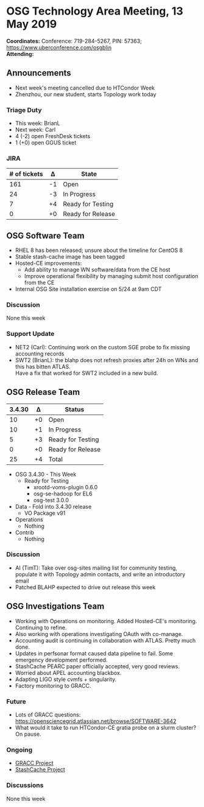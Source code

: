 # OSG Technology Area Meeting, 13 May 2019

**Coordinates:** Conference: 719-284-5267, PIN: 57363; <https://www.uberconference.com/osgblin>  
**Attending:**   


## Announcements

-   Next week's meeting cancelled due to HTCondor Week
-   Zhenzhou, our new student, starts Topology work today


### Triage Duty

-   This week: BrianL
-   Next week: Carl
-   4 (-2) open FreshDesk tickets
-   1 (+0) open GGUS ticket


### JIRA

| # of tickets | &Delta; | State             |
|------------ |------- |----------------- |
| 161          | -1      | Open              |
| 24           | -3      | In Progress       |
| 7            | +4      | Ready for Testing |
| 0            | +0      | Ready for Release |


## OSG Software Team

-   RHEL 8 has been released; unsure about the timeline for CentOS 8
-   Stable stash-cache image has been tagged
-   Hosted-CE improvements:  
    -   Add ability to manage WN software/data from the CE host
    -   Improve operational flexibility by managing submit host configuration from the CE
-   Internal OSG Site installation exercise on 5/24 at 9am CDT


### Discussion

None this week  


### Support Update

-   NET2 (Carl): Continuing work on the custom SGE probe to fix missing accounting records
-   SWT2 (BrianL): the blahp does not refresh proxies after 24h on WNs and this has bitten ATLAS.  
    Have a fix that worked for SWT2 included in a new build.


## OSG Release Team

| 3.4.30 | &Delta; | Status            |
|------ |------- |----------------- |
| 10     | +0      | Open              |
| 10     | +1      | In Progress       |
| 5      | +3      | Ready for Testing |
| 0      | +0      | Ready for Release |
| 25     | +4      | Total             |

-   OSG 3.4.30 - This Week  
    -   Ready for Testing  
        -   xrootd-voms-plugin 0.6.0
        -   osg-se-hadoop for EL6
        -   osg-test 3.0.0
-   Data - Fold into 3.4.30 release
    -   VO Package v91
-   Operations  
    -   Nothing
-   Contrib  
    -   Nothing

### Discussion

-   AI (TimT): Take over osg-sites mailing list for community testing, populate it with Topology admin contacts, and write an introductory email
-   Patched BLAHP expected to drive out release this week


## OSG Investigations Team

-   Working with Operations on monitoring.  Added Hosted-CE's monitoring.  Continuing to refine.
-   Also working with operations investigating OAuth with co-manage.
-   Accounting audit is continuing in collaboration with ATLAS.  Pretty much done.
-   Updates in perfsonar format caused data pipeline to fail.  Some emergency development performed.
-   StashCache PEARC paper officially accepted, very good reviews.
-   Worried about APEL accounting blackbox.
-   Adapting LIGO style cvmfs + singularity.
-   Factory monitoring to GRACC.


### Future

-   Lots of GRACC questions: <https://opensciencegrid.atlassian.net/browse/SOFTWARE-3642>
-   What would it take to run HTCondor-CE gratia probe on a slurm cluster?  On pause.


### Ongoing

-   [GRACC Project](https://opensciencegrid.atlassian.net/projects/GRACC)
-   [StashCache Project](http://opensciencegrid.org/docs/data/stashcache/overview/)


### Discussions

None this week
